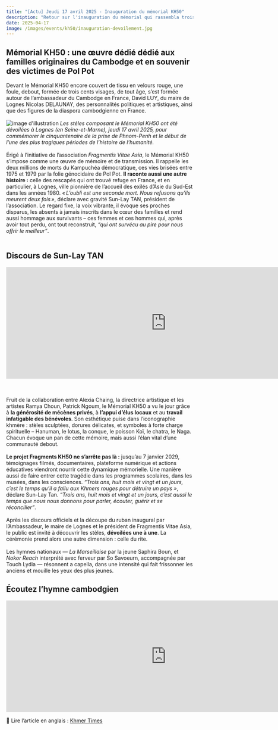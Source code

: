 ```yaml
---
title: "[Actu] Jeudi 17 avril 2025 - Inauguration du mémorial KH50"
description: "Retour sur l'inauguration du mémorial qui rassembla trois cents personnes à Lognes"
date: 2025-04-17
image: /images/events/kh50/inauguration-devoilement.jpg
---
```

## Mémorial KH50 : une œuvre dédié dédié aux familles originaires du Cambodge et en souvenir des victimes de Pol Pot

Devant le Mémorial KH50 encore couvert de tissu en velours rouge, une foule, debout, formée de trois cents visages, de tout âge, s’est formée autour de l’ambassadeur du Cambodge en France, David LUY, du maire de Lognes Nicolas DELAUNAY, des personnalités politiques et artistiques, ainsi que des figures de la diaspora cambodgienne en France.
<br><br>
![image d'illustration](/images/events/kh50/inauguration-devoilement.jpg)
_Les stèles composant le Mémorial KH50 ont été dévoilées à Lognes (en Seine-et-Marne),  jeudi 17 avril 2025, pour commémorer le cinquantenaire de la prise de Phnom-Penh et le début de l’une des plus tragiques périodes de l’histoire de l’humanité._
<br><br>
Érigé à l’initiative de l’association _Fragmentis Vitae Asia_, le Mémorial KH50 s’impose comme une œuvre de mémoire et de transmission. Il rappelle les deux millions de morts du Kampuchéa démocratique, ces vies brisées entre 1975 et 1979 par la folie génocidaire de Pol Pot. **Il raconte aussi une autre histoire :** celle des rescapés qui ont trouvé refuge en France, et en particulier, à Lognes, ville pionnière de l’accueil des exilés d’Asie du Sud-Est dans les années 1980. _« L’oubli est une seconde mort. Nous refusons qu’ils meurent deux fois »_, déclare avec gravité Sun-Lay TAN, président de l’association. Le regard fixe, la voix vibrante, il évoque ses proches disparus, les absents à jamais inscrits dans le cœur des familles et rend aussi hommage aux survivants – ces femmes et ces hommes qui, après avoir tout perdu, ont tout reconstruit, _“qui ont survécu au pire pour nous offrir le meilleur”_.
<br><br>

## Discours de Sun-Lay TAN 

<iframe width="860" height="300" src="https://www.youtube.com/embed/mA8bvEZmCPM?si=pyv3a2ZH0aekmGgn" frameborder="0" allow="accelerometer; autoplay; clipboard-write; encrypted-media; gyroscope; picture-in-picture" allowfullscreen></iframe>

<br><br>
Fruit de la collaboration entre Alexia Chaing, la directrice artistique et les artistes Ramya Choun, Patrick Ngoum, le Mémorial KH50 a vu le jour grâce à **la générosité de mécènes privés**, à **l’appui d’élus locaux** et au **travail infatigable des bénévoles**. Son esthétique puise dans l’iconographie khmère : stèles sculptées, dorures délicates, et symboles à forte charge spirituelle – Hanuman, le lotus, la conque, le poisson Koï, le chatra, le Naga. Chacun évoque un pan de cette mémoire, mais aussi l’élan vital d’une communauté debout.
<br><br>
**Le projet Fragments KH50 ne s’arrête pas là :** jusqu’au 7 janvier 2029, témoignages filmés, documentaires, plateforme numérique et actions éducatives viendront nourrir cette dynamique mémorielle. Une manière aussi de faire entrer cette tragédie dans les programmes scolaires, dans les musées, dans les consciences. _“Trois ans, huit mois et vingt et un jours, c’est le temps qu’il a fallu aux Khmers rouges pour détruire un pays »_, déclare  Sun-Lay Tan. _“Trois ans, huit mois et vingt et un jours, c’est aussi le temps que nous nous donnons pour parler, écouter, guérir et se réconcilier”_. 
<br><br>
Après les discours officiels et la découpe du ruban inaugural par l’Ambassadeur, le maire de Lognes et le président de Fragmentis Vitae Asia, le public est invité à découvrir les stèles, **dévoilées une à une**. La cérémonie prend alors une autre dimension : celle du rite.
<br><br>
Les hymnes nationaux — _La Marseillaise_ par la jeune Saphira Boun, et _Nokor Reach_ interprété avec ferveur par So Savoeurn, accompagnée par Touch Lydia — résonnent a capella, dans une intensité qui fait frissonner les anciens et mouille les yeux des plus jeunes. 

## Écoutez l’hymne cambodgien
<iframe width="860" height="300" src="https://www.youtube.com/embed/LIDP4-mMUCE" frameborder="0" allow="accelerometer; autoplay; clipboard-write; encrypted-media; gyroscope; picture-in-picture" allowfullscreen></iframe>



🔎 Lire l’article en anglais : [Khmer Times](https://www.khmertimeskh.com/501630314/eccc-fragmentis-vitae-asia-sign-mou-on-legacy-preservation/)
<br><br>
